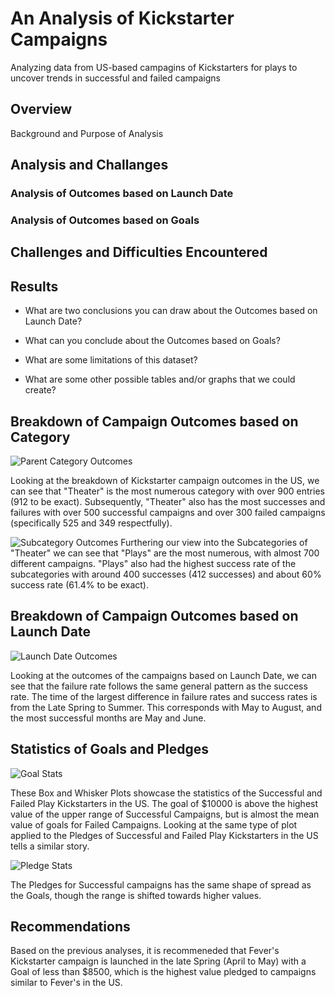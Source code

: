 # An Analysis of Kickstarter Campaigns
Analyzing data from US-based campagins of Kickstarters for plays to uncover trends in successful and failed campaigns

## Overview
Background and Purpose of Analysis

## Analysis and Challanges
### Analysis of Outcomes based on Launch Date
### Analysis of Outcomes based on Goals
## Challenges and Difficulties Encountered
## Results
- What are two conclusions you can draw about the Outcomes based on Launch Date?

- What can you conclude about the Outcomes based on Goals?

- What are some limitations of this dataset?

- What are some other possible tables and/or graphs that we could create?


## Breakdown of Campaign Outcomes based on Category
![Parent Category Outcomes](https://user-images.githubusercontent.com/72563705/171232082-14736fc9-0bfb-445e-b041-df170e95471c.png)

Looking at the breakdown of Kickstarter campaign outcomes in the US, we can see that "Theater" is the most numerous category with over 900 entries (912 to be exact). Subsequently, "Theater" also has the most successes and failures with over 500 successful campaigns and over 300 failed campaigns (specifically 525 and 349 respectfully). 

![Subcategory Outcomes](https://user-images.githubusercontent.com/72563705/171234265-c14180f4-c064-4ea3-b69d-c07cee4135ac.png)
Furthering our view into the Subcategories of "Theater" we can see that "Plays" are the most numerous, with almost 700 different campaigns. "Plays" also had the highest success rate of the subcategories with around 400 successes (412 successes) and about 60% success rate (61.4% to be exact).

## Breakdown of Campaign Outcomes based on Launch Date
![Launch Date Outcomes](https://user-images.githubusercontent.com/72563705/171235532-1d4c1dd9-382d-4f6c-95a9-d50ef9bc663b.png)

Looking at the outcomes of the campaigns based on Launch Date, we can see that the failure rate follows the same general pattern as the success rate. The time of the largest difference in failure rates and success rates is from the Late Spring to Summer. This corresponds with May to August, and the most successful months are May and June.

## Statistics of Goals and Pledges
![Goal Stats](https://user-images.githubusercontent.com/72563705/171253654-f7ecf4a9-6cc7-42fe-b23c-dad53e8b1204.png)

These Box and Whisker Plots showcase the statistics of the Successful and Failed Play Kickstarters in the US. The goal of $10000 is above the highest value of the upper range of Successful Campaigns, but is almost the mean value of goals for Failed Campaigns. Looking at the same type of plot applied to the Pledges of Successful and Failed Play Kickstarters in the US tells a similar story.

![Pledge Stats](https://user-images.githubusercontent.com/72563705/171260249-fa512bd5-eb5e-45a8-b95e-543732b599fb.png)

The Pledges for Successful campaigns has the same shape of spread as the Goals, though the range is shifted towards higher values. 

## Recommendations
Based on the previous analyses, it is recommeneded that Fever's Kickstarter campaign is launched in the late Spring (April to May) with a Goal of less than $8500, which is the highest value pledged to campaigns similar to Fever's in the US.
